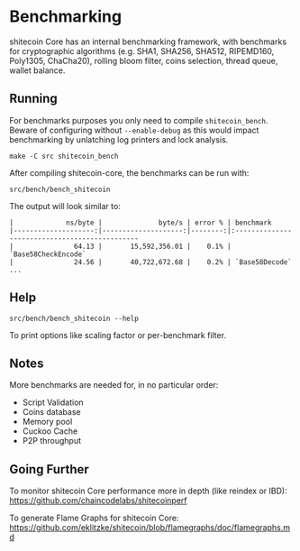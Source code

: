 Benchmarking
============

shitecoin Core has an internal benchmarking framework, with benchmarks
for cryptographic algorithms (e.g. SHA1, SHA256, SHA512, RIPEMD160, Poly1305, ChaCha20), rolling bloom filter, coins selection,
thread queue, wallet balance.

Running
---------------------

For benchmarks purposes you only need to compile `shitecoin_bench`. Beware of configuring without `--enable-debug` as this would impact
benchmarking by unlatching log printers and lock analysis.

    make -C src shitecoin_bench

After compiling shitecoin-core, the benchmarks can be run with:

    src/bench/bench_shitecoin

The output will look similar to:
```
|             ns/byte |              byte/s | error % | benchmark
|--------------------:|--------------------:|--------:|:----------------------------------------------
|               64.13 |       15,592,356.01 |    0.1% | `Base58CheckEncode`
|               24.56 |       40,722,672.68 |    0.2% | `Base58Decode`
...
```

Help
---------------------

    src/bench/bench_shitecoin --help

To print options like scaling factor or per-benchmark filter.

Notes
---------------------
More benchmarks are needed for, in no particular order:
- Script Validation
- Coins database
- Memory pool
- Cuckoo Cache
- P2P throughput

Going Further
--------------------

To monitor shitecoin Core performance more in depth (like reindex or IBD): https://github.com/chaincodelabs/shitecoinperf

To generate Flame Graphs for shitecoin Core: https://github.com/eklitzke/shitecoin/blob/flamegraphs/doc/flamegraphs.md

